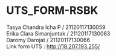 # UTS_FORM-RSBK
Tasya Chandra Icha P / 21120117130059 \
Erika Clara Simanjuntak / 21120117130063 \
Daromy Darojat / 21120117130066 \
Link form UTS : http://18.207.193.255/
